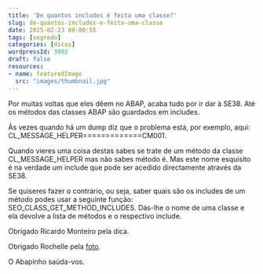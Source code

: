 ```yaml
---
title: 'De quantos includes é feita uma classe?'
slug: de-quantos-includes-e-feita-uma-classe
date: 2015-02-23 09:00:55
tags: [segredo]
categories: [dicas]
wordpressId: 3002
draft: false
resources:
- name: featuredImage
  src: "images/thumbnail.jpg"
---
```

Por muitas voltas que eles dêem no ABAP, acaba tudo por ir dar à SE38. Até os métodos das classes ABAP são guardados em includes.

Às vezes quando há um dump diz que o problema está, por exemplo, aqui: CL_MESSAGE_HELPER=============CM001.

<!--more-->

Quando vieres uma coisa destas sabes se trate de um método da classe CL_MESSAGE_HELPER mas não sabes método é. Mas este nome esquisito é na verdade um include que pode ser acedido directamente através da SE38.

Se quiseres fazer o contrário, ou seja, saber quais são os includes de um método podes usar a seguinte função: SEO_CLASS_GET_METHOD_INCLUDES. Dás-lhe o nome de uma classe e ela devolve a lista de métodos e o respectivo include.

Obrigado Ricardo Monteiro pela dica.

Obrigado Rochelle pela [foto][1].

O Abapinho saúda-vos.

   [1]: https://www.flickr.com/photos/anamnesiss/8457324603
